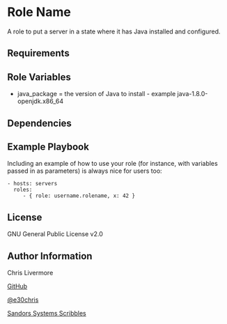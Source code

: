 Role Name
=========

A role to put a server in a state where it has Java installed and configured.

Requirements
------------


Role Variables
--------------

  - java_package = the version of Java to install - example java-1.8.0-openjdk.x86_64


Dependencies
------------


Example Playbook
----------------

Including an example of how to use your role (for instance, with variables passed in as parameters) is always nice for users too:

    - hosts: servers
      roles:
         - { role: username.rolename, x: 42 }

License
-------

GNU General Public License v2.0

Author Information
------------------

Chris Livermore

[GitHub](https://github.com/e30chris)

[@e30chris](https://twitter.com/e30chris)

[Sandors Systems Scribbles](http://sandorsscribbl.es/)
